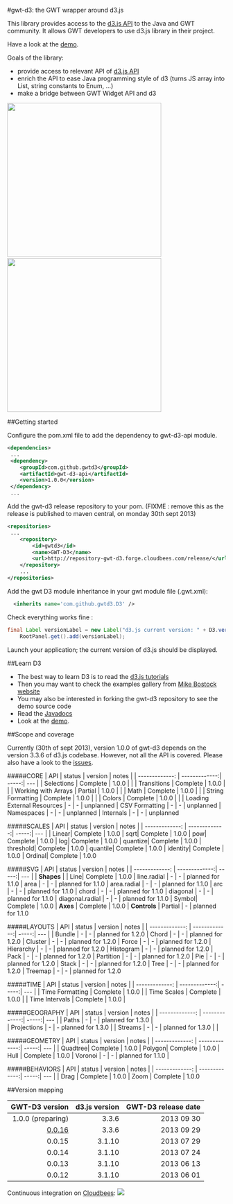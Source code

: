 #gwt-d3: the GWT wrapper around d3.js


This library provides access to the [d3.js API](http://d3js.org/) to the Java and GWT community.
It allows GWT developers to use d3.js library in their project.

Have a look at the 
<a href="http://gwt-d3.appspot.com/">demo</a>.

Goals of the library:
- provide access to relevant API of [d3.js API](http://d3js.org/)
- enrich the API to ease Java programming style of d3 (turns JS array into List, string constants to Enum, ...)
- make a bridge between GWT Widget API and d3 
 
<img src="http://gwtd3.github.io/gwt-d3/images/demo_chorddiagram.png" width="355px">
&nbsp;
<img src="http://gwtd3.github.io/gwt-d3/images/demo_lorenzsystem.png" width="355px"> 

##Getting started

Configure the pom.xml file to add the dependency to gwt-d3-api module.

```xml
<dependencies>
 ...
 <dependency>
 	<groupId>com.github.gwtd3</groupId>
 	<artifactId>gwt-d3-api</artifactId>
 	<version>1.0.0</version>
 </dependency>
 ...
```

Add the gwt-d3 release repository to your pom.
(FIXME : remove this as the release is published to maven central, on monday 30th sept 2013)
```xml
<repositories>
 ...
	<repository>
		<id>gwtd3</id>
		<name>GWT-D3</name>
		<url>http://repository-gwt-d3.forge.cloudbees.com/release/</url>
	</repository>
	...
</repositories>
```

Add the gwt D3 module inheritance in your gwt module file (.gwt.xml):
```xml
  <inherits name='com.github.gwtd3.D3' />
```

Check everything works fine :
```java 
final Label versionLabel = new Label("d3.js current version: " + D3.version());
    RootPanel.get().add(versionLabel);
```

Launch your application; the current version of d3.js should be displayed.

##Learn D3

- The best way to learn D3 is to read the <a href="https://github.com/mbostock/d3/wiki/Tutorials">d3.js tutorials<a/> 
- Then you may want to check the examples gallery from <a href="https://github.com/mbostock/d3/wiki/Gallery">Mike Bostock website</a>
- You may also be interested in forking the gwt-d3 repository to see the demo source code
- Read the <a href="http://gwtd3.github.io/gwt-d3/apidocs/">Javadocs</a>
- Look at the <a href="http://gwt-d3.appspot.com/">demo</a>.





##Scope and coverage

Currently (30th of sept 2013), version 1.0.0 of gwt-d3 depends on the version 3.3.6 of d3.js codebase.
However, not all the API is covered. Please also have a look to the <a href="https://github.com/gwtd3/gwt-d3/issues?milestone=&page=1&state=open">issues</a>.

#####CORE
| API | status | version | notes |
| -------------: | -------------:| -----:| --- |
| Selections | Complete | 1.0.0 | |
| Transitions  | Complete | 1.0.0  | |
| Working with Arrays  | Partial | 1.0.0  | |
| Math  | Complete | 1.0.0  | |
| String Formatting | Complete | 1.0.0  | |
| Colors | Complete | 1.0.0  | |
| Loading External Resources | - | - | unplanned
| CSV Formatting | - | - | unplanned 
| Namespaces | - | - | unplanned 
| Internals | - | - | unplanned

#####SCALES
| API | status | version | notes |
| -------------: | -------------:| -----:| --- |
| Linear| Complete | 1.0.0
| sqrt| Complete | 1.0.0
| pow| Complete | 1.0.0
| log| Complete | 1.0.0
| quantize| Complete | 1.0.0
| threshold| Complete | 1.0.0
| quantile| Complete | 1.0.0
| identity| Complete | 1.0.0
| Ordinal| Complete | 1.0.0

#####SVG 
| API | status | version | notes |
| -------------: | -------------:| -----:| --- |
| **Shapes** |
| Line| Complete | 1.0.0
| line.radial | - | - | planned for 1.1.0
| area | - | - | planned for 1.1.0
| area.radial | - | - | planned for 1.1.0
| arc | - | - | planned for 1.1.0
| chord | - | - | planned for 1.1.0
| diagonal | - | - | planned for 1.1.0
| diagonal.radial | - | - | planned for 1.1.0
| Symbol| Complete | 1.0.0
| **Axes** | Complete | 1.0.0
| **Controls** | Partial | - | planned for 1.1.0

#####LAYOUTS
| API | status | version | notes |
| -------------: | -------------:| -----:| --- |
| Bundle | - | - | planned for 1.2.0
| Chord | - | - | planned for 1.2.0
| Cluster | - | - | planned for 1.2.0
| Force | - | - | planned for 1.2.0
| Hierarchy | - | - | planned for 1.2.0
| Histogram | - | - | planned for 1.2.0
| Pack | - | - | planned for 1.2.0
| Partition | - | - | planned for 1.2.0
| Pie | - | - | planned for 1.2.0
| Stack | - | - | planned for 1.2.0
| Tree | - | - | planned for 1.2.0
| Treemap | - | - | planned for 1.2.0


#####TIME
| API | status | version | notes |
| -------------: | -------------:| -----:| --- |
| Time Formatting | Complete | 1.0.0 |
| Time Scales | Complete | 1.0.0 |
| Time Intervals | Complete | 1.0.0 |

#####GEOGRAPHY
| API | status | version | notes |
| -------------: | -------------:| -----:| --- |
| Paths | - | - | planned for 1.3.0 |  
| Projections | - | -  planned for 1.3.0 | 
| Streams | - | - | planned for 1.3.0 | | 

#####GEOMETRY
| API | status | version | notes |
| -------------: | -------------:| -----:| --- |
| Quadtree| Complete | 1.0.0
| Polygon| Complete | 1.0.0
| Hull | Complete | 1.0.0
| Voronoi | - | - | planned for 1.1.0 |

#####BEHAVIORS
| API | status | version | notes |
| -------------: | -------------:| -----:| --- |
| Drag | Complete | 1.0.0
| Zoom | Complete | 1.0.0



##Version mapping

| GWT-D3 version | d3.js version | GWT-D3 release date  |
| -------------: | -------------:| -----:|
| 1.0.0 (preparing)          | 3.3.6         | 2013 09 30  |
| <a href="http://repository-gwt-d3.forge.cloudbees.com/release/com/github/gwtd3/gwt-d3-api/0.0.16/">0.0.16</a>          | 3.3.6         | 2013 09 29 |
| 0.0.15          | 3.1.10         | 2013 07 29 |
| 0.0.14          | 3.1.10         | 2013 07 24 |
| 0.0.13          | 3.1.10         | 2013 06 13 |
| 0.0.12          | 3.1.10         | 2013 06 01 |




Continuous integration on <a href="https://gwt-d3.ci.cloudbees.com/job/CI%20of%20gwt-d3/">Cloudbees</a>:
<a href='https://gwt-d3.ci.cloudbees.com/job/CI%20of%20gwt-d3/'><img src='https://gwt-d3.ci.cloudbees.com/buildStatus/icon?job=CI of gwt-d3'></a>
